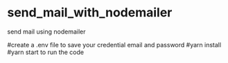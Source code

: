 # send_mail_with_nodemailer
send mail using nodemailer

#create a .env file to save your credential email and password
#yarn install
#yarn start to run the code
